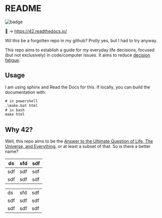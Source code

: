 # README

![badge](https://readthedocs.org/projects/42/badge/?version=latest)

:link: -> https://42.readthedocs.io/

Wil this be a forgotten repo in my github? Prolly yes, but I had to try
anyway.

This repo aims to establish a guide for my everyday life decisions,
focused (but not exclusively) in code/computer issues. It aims to reduce
[decision fatigue](https://en.wikipedia.org/wiki/Decision_fatigue).

## Usage

I am using sphinx and Read the Docs for this. If locally, you can
build the documentation with:

```txt
# in powershell
.\make.bat html
# in bash
make html
```

## Why 42?

Well, this repo aims to be the [Answer to the Ultimate Question of Life, The Universe, and Everything](https://en.wikipedia.org/wiki/Phrases_from_The_Hitchhiker%27s_Guide_to_the_Galaxy#Answer_to_the_Ultimate_Question_of_Life,_the_Universe,_and_Everything_(42)),
or at least a subset of that. So
is there a better name?


<table class="tg">
<thead>
  <tr>
    <th class="tg-0lax">ds</th>
    <th class="tg-0lax">sfd</th>
    <th class="tg-0lax">sdf</th>
  </tr>
</thead>
<tbody>
  <tr>
    <td class="tg-0lax">sdf</td>
    <td class="tg-0lax">sdf</td>
    <td class="tg-0lax">sdf</td>
  </tr>
  <tr>
    <td class="tg-0lax">sdf</td>
    <td class="tg-0lax">sdf</td>
    <td class="tg-0lax">sdf</td>
  </tr>
</tbody>
</table>


<table class="tg">
<tbody>
  <tr>
    <td class="tg-0lax">ds</td>
    <td class="tg-0lax">sfd</td>
    <td class="tg-0lax">sdf</td>
  </tr>
  <tr>
    <td class="tg-0lax">sdf</td>
    <td class="tg-0lax">sdf</td>
    <td class="tg-0lax">sdf</td>
  </tr>
  <tr>
    <td class="tg-0lax">sdf</td>
    <td class="tg-0lax">sdf</td>
    <td class="tg-0lax">sdf</td>
  </tr>
</tbody>
</table>




